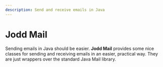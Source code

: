 ```yaml
---
description: Send and receive emails in Java
---
```


# Jodd Mail

Sending emails in Java should be easier. **Jodd Mail** provides some nice classes for sending and receiving emails in an easier, practical way. They are just wrappers over the standard Java Mail library.

